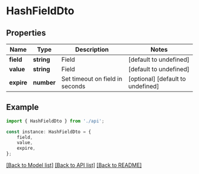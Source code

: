 # HashFieldDto


## Properties

Name | Type | Description | Notes
------------ | ------------- | ------------- | -------------
**field** | **string** | Field | [default to undefined]
**value** | **string** | Field | [default to undefined]
**expire** | **number** | Set timeout on field in seconds | [optional] [default to undefined]

## Example

```typescript
import { HashFieldDto } from './api';

const instance: HashFieldDto = {
    field,
    value,
    expire,
};
```

[[Back to Model list]](../README.md#documentation-for-models) [[Back to API list]](../README.md#documentation-for-api-endpoints) [[Back to README]](../README.md)
